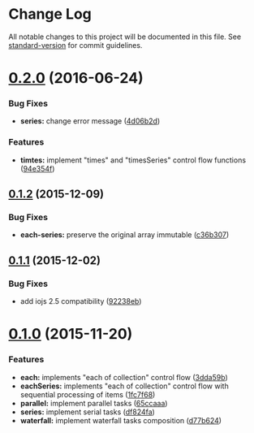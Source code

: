# Change Log

All notable changes to this project will be documented in this file. See [standard-version](https://github.com/conventional-changelog/standard-version) for commit guidelines.

<a name="0.2.0"></a>
# [0.2.0](https://github.com/assisrafael/async-promises/compare/v0.1.2...v0.2.0) (2016-06-24)


### Bug Fixes

* **series:** change error message ([4d06b2d](https://github.com/assisrafael/async-promises/commit/4d06b2d))


### Features

* **timtes:** implement "times" and "timesSeries" control flow functions ([94e354f](https://github.com/assisrafael/async-promises/commit/94e354f))



<a name="0.1.2"></a>
## [0.1.2](https://github.com/assisrafael/async-promises/compare/v0.1.1...v0.1.2) (2015-12-09)


### Bug Fixes

* **each-series:** preserve the original array immutable ([c36b307](https://github.com/assisrafael/async-promises/commit/c36b307))



<a name="0.1.1"></a>
## [0.1.1](https://github.com/assisrafael/async-promises/compare/v0.1.0...v0.1.1) (2015-12-02)


### Bug Fixes

* add iojs 2.5 compatibility ([92238eb](https://github.com/assisrafael/async-promises/commit/92238eb))



<a name="0.1.0"></a>
# [0.1.0](https://github.com/assisrafael/async-promises/compare/3dda59b...v0.1.0) (2015-11-20)


### Features

* **each:** implements "each of collection" control flow ([3dda59b](https://github.com/assisrafael/async-promises/commit/3dda59b))
* **eachSeries:** implements "each of collection" control flow with sequential processing of items ([1fc7f68](https://github.com/assisrafael/async-promises/commit/1fc7f68))
* **parallel:** implement parallel tasks ([65ccaaa](https://github.com/assisrafael/async-promises/commit/65ccaaa))
* **series:** implement serial tasks ([df824fa](https://github.com/assisrafael/async-promises/commit/df824fa))
* **waterfall:** implement waterfall tasks composition ([d77b624](https://github.com/assisrafael/async-promises/commit/d77b624))
